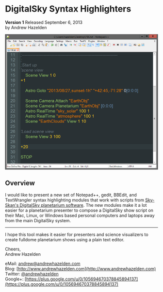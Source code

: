 # DigitalSky Syntax Highlighters #
**Version 1** Released September 6, 2013  
by Andrew Hazelden

![This is a sample show script that has syntax highlighting](digitalsky_highlighter.png)

## Overview ##

I would like to present a new set of Notepad++, gedit, BBEdit, and TextWrangler syntax highlighting modules that work with scripts from [Sky-Skan's DigitalSky planetarium software](http://www.skyskan.com/products/ds). The new modules make it a lot easier for a planetarium presenter to compose a DigitalSky show script on their Mac, Linux, or Windows based personal computers and laptops away from the main DigitalSky system.

* * *

I hope this tool makes it easier for presenters and science visualizers to create fulldome planetarium shows using a plain text editor.

Cheers,  
Andrew Hazelden

eMail: [andrew@andrewhazelden.com](mailto:andrew@andrewhazelden.com)   
Blog: [http://www.andrewhazelden.com](http://www.andrewhazelden.com)  
Twitter: [@andrewhazelden](https://twitter.com/andrewhazelden)  
Google+: [https://plus.google.com/u/0/105694670378845894137](https://plus.google.com/u/0/105694670378845894137)

